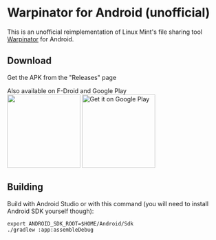# Warpinator for Android (unofficial)

This is an unofficial reimplementation of Linux Mint's file sharing tool [Warpinator](https://github.com/linuxmint/warpinator) for Android.

## Download
Get the APK from the "Releases" page

Also available on F-Droid and Google Play  
<a href='https://apt.izzysoft.de/fdroid/index/apk/slowscript.warpinator'><img src='https://gitlab.com/IzzyOnDroid/repo/-/raw/master/assets/IzzyOnDroid.png' width='170px'/></a>
<a href='https://play.google.com/store/apps/details?id=slowscript.warpinator'><img alt='Get it on Google Play' src='https://play.google.com/intl/en_us/badges/static/images/badges/en_badge_web_generic.png' width="170px"/></a>

## Building

Build with Android Studio or with this command (you will need to install Android SDK yourself though):

```
export ANDROID_SDK_ROOT=$HOME/Android/Sdk
./gradlew :app:assembleDebug
```
